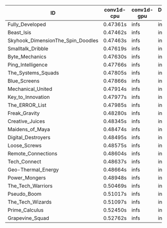 |ID|conv1d-cpu|conv1d-gpu|DWSPConv2D-gpu|gemm-gpu|avg|
|-|-|-|-|-|-|
|Fully_Developed|0.47361s|infs|infs|4.58702s|infs|
|Beast_Isis|0.47462s|infs|infs|4.53353s|infs|
|Skyhook_DimensionThe_Spin_Doodles|0.47463s|infs|infs|4.63314s|infs|
|Smalltalk_Dribble|0.47619s|infs|infs|4.58807s|infs|
|Byte_Mechanics|0.47630s|infs|infs|4.60043s|infs|
|Ping_Intelligence|0.47766s|infs|infs|4.72929s|infs|
|The_Systems_Squads|0.47805s|infs|infs|4.58365s|infs|
|Blue_Screens|0.47866s|infs|infs|4.53529s|infs|
|Mechanical_United|0.47914s|infs|infs|4.65843s|infs|
|Key_to_Innovation|0.47977s|infs|infs|4.53856s|infs|
|The_ERROR_List|0.47985s|infs|infs|4.55844s|infs|
|Freak_Gravity|0.48280s|infs|infs|4.66379s|infs|
|Creative_Juices|0.48345s|infs|infs|4.55545s|infs|
|Maidens_of_Maya|0.48474s|infs|infs|11.88579s|infs|
|Digital_Destroyers|0.48495s|infs|infs|4.54341s|infs|
|Loose_Screws|0.48575s|infs|infs|4.63004s|infs|
|Remote_Connections|0.48604s|infs|infs|4.54832s|infs|
|Tech_Connect|0.48637s|infs|infs|4.58484s|infs|
|Geo-Thermal_Energy|0.48664s|infs|infs|4.53637s|infs|
|Power_Mongers|0.48948s|infs|infs|4.59087s|infs|
|The_Tech_Warriors|0.50469s|infs|infs|4.65985s|infs|
|Pseudo_Boom|0.51017s|infs|infs|4.67056s|infs|
|The_Tech_Wizards|0.51097s|infs|infs|4.70686s|infs|
|Prime_Calculus|0.52450s|infs|infs|4.87665s|infs|
|Grapevine_Squad|0.52762s|infs|infs|4.66850s|infs|
